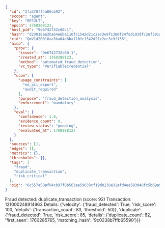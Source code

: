 ```json
{
  "id": "2fa378ff4a08cb92",
  "scope": "agent",
  "key": "RESULT",
  "epoch": 1760288123,
  "host_pid": "9e6742732c60:1",
  "hash": "d20018aa3ba64e6ba110fc1542d21c2ec3e9f1360f24f8d193dfc2ef591a0afb",
  "cid": "QmV1d20018aa3ba64e6ba110fc1542d21c2ec3e9f136",
  "aicp": {
    "prov": {
      "issuer": "9e6742732c60:1",
      "created_at": 1760288123,
      "method": "automated_fraud_detection",
      "vc_type": "VerifiableCredential"
    },
    "ucon": {
      "usage_constraints": [
        "no_pii_export",
        "audit_required"
      ],
      "purpose": "fraud_detection_analysis",
      "enforcement": "mandatory"
    },
    "eval": {
      "confidence": 1.0,
      "evidence_count": 0,
      "review_status": "pending",
      "evaluated_at": 1760288123
    }
  },
  "sources": [],
  "edges": [],
  "metrics": {},
  "thresholds": {},
  "tags": [
    "fraud",
    "duplicate_transaction",
    "risk_critical"
  ],
  "sig": "6c557a58af04cb97f8b563ae59630cf19d8238a31afd4ee583d48fc5b69a984b"
}
```

Fraud detected: duplicate_transaction (score: 92)
Transaction: 121000248914863
Details: {'velocity': {'fraud_detected': True, 'risk_score': 100, 'details': {'transaction_count': 83, 'threshold': 50}}, 'duplicate': {'fraud_detected': True, 'risk_score': 85, 'details': {'duplicate_count': 82, 'first_seen': 1760285765, 'matching_hash': '9c0338b7ffb65590'}}}